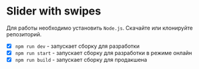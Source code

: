 # Slider with swipes

Для работы необходимо установить `Node.js`. Скачайте или клонируйте репозиторий. 

- [x] `npm run dev` - запускает сборку для разработки
- [x] `npm run start` - запускает сборку для разработки в режиме онлайн
- [x] `npm run build` - запускает сборку для продакшена 
